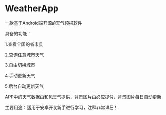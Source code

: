 # WeatherApp

一款基于Android端开源的天气预报软件

具备的功能：

1.查看全国的省市县

2.查询任意城市天气

3.自由切换城市

4.手动更新天气

5.后台自动更新天气

APP中的天气数据由和风天气提供，背景图片由必应提供，背景图片每日自动更新

主要用途：适用于安卓开发新手进行学习，注释非常详细！
